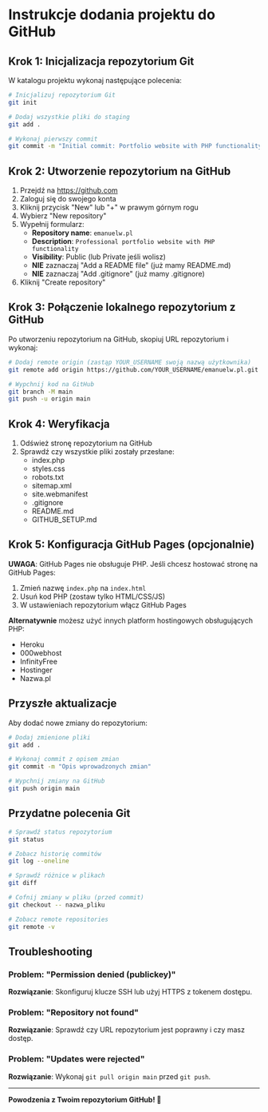 # Instrukcje dodania projektu do GitHub

## Krok 1: Inicjalizacja repozytorium Git

W katalogu projektu wykonaj następujące polecenia:

```bash
# Inicjalizuj repozytorium Git
git init

# Dodaj wszystkie pliki do staging
git add .

# Wykonaj pierwszy commit
git commit -m "Initial commit: Portfolio website with PHP functionality"
```

## Krok 2: Utworzenie repozytorium na GitHub

1. Przejdź na https://github.com
2. Zaloguj się do swojego konta
3. Kliknij przycisk "New" lub "+" w prawym górnym rogu
4. Wybierz "New repository"
5. Wypełnij formularz:
   - **Repository name**: `emanuelw.pl`
   - **Description**: `Professional portfolio website with PHP functionality`
   - **Visibility**: Public (lub Private jeśli wolisz)
   - **NIE** zaznaczaj "Add a README file" (już mamy README.md)
   - **NIE** zaznaczaj "Add .gitignore" (już mamy .gitignore)
6. Kliknij "Create repository"

## Krok 3: Połączenie lokalnego repozytorium z GitHub

Po utworzeniu repozytorium na GitHub, skopiuj URL repozytorium i wykonaj:

```bash
# Dodaj remote origin (zastąp YOUR_USERNAME swoją nazwą użytkownika)
git remote add origin https://github.com/YOUR_USERNAME/emanuelw.pl.git

# Wypchnij kod na GitHub
git branch -M main
git push -u origin main
```

## Krok 4: Weryfikacja

1. Odśwież stronę repozytorium na GitHub
2. Sprawdź czy wszystkie pliki zostały przesłane:
   - index.php
   - styles.css
   - robots.txt
   - sitemap.xml
   - site.webmanifest
   - .gitignore
   - README.md
   - GITHUB_SETUP.md

## Krok 5: Konfiguracja GitHub Pages (opcjonalnie)

**UWAGA**: GitHub Pages nie obsługuje PHP. Jeśli chcesz hostować stronę na GitHub Pages:

1. Zmień nazwę `index.php` na `index.html`
2. Usuń kod PHP (zostaw tylko HTML/CSS/JS)
3. W ustawieniach repozytorium włącz GitHub Pages

**Alternatywnie** możesz użyć innych platform hostingowych obsługujących PHP:
- Heroku
- 000webhost
- InfinityFree
- Hostinger
- Nazwa.pl

## Przyszłe aktualizacje

Aby dodać nowe zmiany do repozytorium:

```bash
# Dodaj zmienione pliki
git add .

# Wykonaj commit z opisem zmian
git commit -m "Opis wprowadzonych zmian"

# Wypchnij zmiany na GitHub
git push origin main
```

## Przydatne polecenia Git

```bash
# Sprawdź status repozytorium
git status

# Zobacz historię commitów
git log --oneline

# Sprawdź różnice w plikach
git diff

# Cofnij zmiany w pliku (przed commit)
git checkout -- nazwa_pliku

# Zobacz remote repositories
git remote -v
```

## Troubleshooting

### Problem: "Permission denied (publickey)"
**Rozwiązanie**: Skonfiguruj klucze SSH lub użyj HTTPS z tokenem dostępu.

### Problem: "Repository not found"
**Rozwiązanie**: Sprawdź czy URL repozytorium jest poprawny i czy masz dostęp.

### Problem: "Updates were rejected"
**Rozwiązanie**: Wykonaj `git pull origin main` przed `git push`.

---

**Powodzenia z Twoim repozytorium GitHub! 🚀**